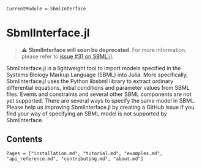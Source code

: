 ```@meta
CurrentModule = SbmlInterface
```

# SbmlInterface.jl

> :warning: **SbmlInterface will soon be deprecated**. For more information, please refer to [issue #31 on SBML.jl](https://github.com/LCSB-BioCore/SBML.jl/issues/31).

SbmlInterface.jl is a lightweight tool to import models specified in the Systems Biology Markup Language (SBML) into Julia. More specifically, SbmlInterface.jl uses the Python libsbml library to extract ordinary differential equations, initial conditions and parameter values from SBML files. Events and constraints and several other SBML components are not yet supported. There are several ways to specify the same model in SBML. Please help us improving SbmlInterface.jl by creating a GitHub issue if you find your way of specifying an SBML model is not supported by SbmlInterface.


## Contents
```@contents
Pages = ["installation.md", "tutorial.md", "examples.md", "api_reference.md", "contributing.md", "about.md"]
```
